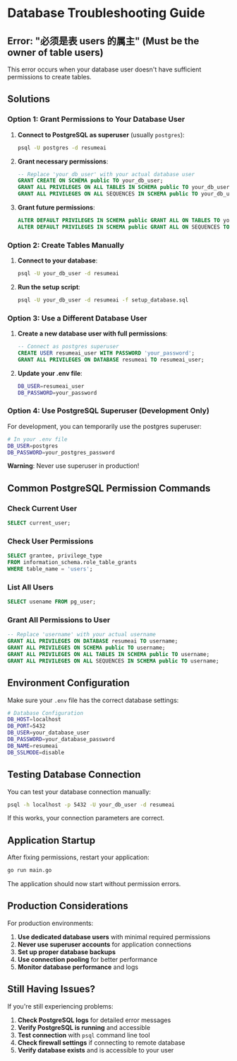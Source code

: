 # Database Troubleshooting Guide

## Error: "必须是表 users 的属主" (Must be the owner of table users)

This error occurs when your database user doesn't have sufficient permissions to create tables.

## Solutions

### Option 1: Grant Permissions to Your Database User

1. **Connect to PostgreSQL as superuser** (usually `postgres`):
   ```bash
   psql -U postgres -d resumeai
   ```

2. **Grant necessary permissions**:
   ```sql
   -- Replace 'your_db_user' with your actual database user
   GRANT CREATE ON SCHEMA public TO your_db_user;
   GRANT ALL PRIVILEGES ON ALL TABLES IN SCHEMA public TO your_db_user;
   GRANT ALL PRIVILEGES ON ALL SEQUENCES IN SCHEMA public TO your_db_user;
   ```

3. **Grant future permissions**:
   ```sql
   ALTER DEFAULT PRIVILEGES IN SCHEMA public GRANT ALL ON TABLES TO your_db_user;
   ALTER DEFAULT PRIVILEGES IN SCHEMA public GRANT ALL ON SEQUENCES TO your_db_user;
   ```

### Option 2: Create Tables Manually

1. **Connect to your database**:
   ```bash
   psql -U your_db_user -d resumeai
   ```

2. **Run the setup script**:
   ```bash
   psql -U your_db_user -d resumeai -f setup_database.sql
   ```

### Option 3: Use a Different Database User

1. **Create a new database user with full permissions**:
   ```sql
   -- Connect as postgres superuser
   CREATE USER resumeai_user WITH PASSWORD 'your_password';
   GRANT ALL PRIVILEGES ON DATABASE resumeai TO resumeai_user;
   ```

2. **Update your .env file**:
   ```bash
   DB_USER=resumeai_user
   DB_PASSWORD=your_password
   ```

### Option 4: Use PostgreSQL Superuser (Development Only)

For development, you can temporarily use the postgres superuser:

```bash
# In your .env file
DB_USER=postgres
DB_PASSWORD=your_postgres_password
```

**Warning**: Never use superuser in production!

## Common PostgreSQL Permission Commands

### Check Current User
```sql
SELECT current_user;
```

### Check User Permissions
```sql
SELECT grantee, privilege_type 
FROM information_schema.role_table_grants 
WHERE table_name = 'users';
```

### List All Users
```sql
SELECT usename FROM pg_user;
```

### Grant All Permissions to User
```sql
-- Replace 'username' with your actual username
GRANT ALL PRIVILEGES ON DATABASE resumeai TO username;
GRANT ALL PRIVILEGES ON SCHEMA public TO username;
GRANT ALL PRIVILEGES ON ALL TABLES IN SCHEMA public TO username;
GRANT ALL PRIVILEGES ON ALL SEQUENCES IN SCHEMA public TO username;
```

## Environment Configuration

Make sure your `.env` file has the correct database settings:

```bash
# Database Configuration
DB_HOST=localhost
DB_PORT=5432
DB_USER=your_database_user
DB_PASSWORD=your_database_password
DB_NAME=resumeai
DB_SSLMODE=disable
```

## Testing Database Connection

You can test your database connection manually:

```bash
psql -h localhost -p 5432 -U your_db_user -d resumeai
```

If this works, your connection parameters are correct.

## Application Startup

After fixing permissions, restart your application:

```bash
go run main.go
```

The application should now start without permission errors.

## Production Considerations

For production environments:

1. **Use dedicated database users** with minimal required permissions
2. **Never use superuser accounts** for application connections
3. **Set up proper database backups**
4. **Use connection pooling** for better performance
5. **Monitor database performance** and logs

## Still Having Issues?

If you're still experiencing problems:

1. **Check PostgreSQL logs** for detailed error messages
2. **Verify PostgreSQL is running** and accessible
3. **Test connection** with `psql` command line tool
4. **Check firewall settings** if connecting to remote database
5. **Verify database exists** and is accessible to your user 